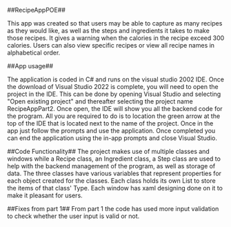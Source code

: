 ##RecipeAppPOE##

This app was created so that users may be able to capture as many recipes as they would like, as well as the steps and ingredients it takes to make those recipes. It gives a warning when the calories in the recipe exceed 300 calories. Users can also view specific recipes or view all recipe names in alphabetical order.

##App usage##

The application is coded in C# and runs on the visual studio 2002 IDE. Once the download of Visual Studio 2022 is complete, you will need to open the project in the IDE. This can be done by opening Visual Studio and selecting "Open existing project" and thereafter selecting the project name RecipeAppPart2. Once open, the IDE will show you all the backend code for the program. All you are required to do is to location the green arrow at the top of the IDE that is located next to the name of the project. Once in the app just follow the prompts and use the application. Once completed you can end the application using the in-app prompts and close Visual Studio.

##Code Functionality## The project makes use of multiple classes and windows while a Recipe class, an Ingredient class, a Step class are used to help with the backend management of the program, as well as storage of data. The three classes have various variables that represent properties for each object created for the classes. Each class holds its own List to store the items of that class' Type.
Each window has xaml designing done on it to make it pleasant for users.

##Fixes from part 1## From part 1 the code has used more input validation to check whether the user input is valid or not.
